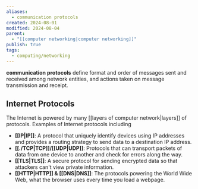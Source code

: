 ```yaml
---
aliases:
  - communication protocols
created: 2024-08-01
modified: 2024-08-04
parent:
  - "[[computer networking|computer networking]]"
publish: true
tags:
  - computing/networking
---
```


**communication protocols** define format and order of messages sent and received among network entities, and actions taken on message transmission and receipt. 

## Internet Protocols
The Internet is powered by many [[layers of computer network|layers]] of protocols. Examples of Internet protocols including
- **[[IP|IP]]**: A protocol that uniquely identify devices using IP addresses and provides a routing strategy to send data to a destination IP address.
- **[[./TCP|TCP]]/[[UDP|UDP]]**: Protocols that can transport packets of data from one device to another and check for errors along the way.
- **[[TLS|TLS]]**: A secure protocol for sending encrypted data so that attackers can't view private information.
- **[[HTTP|HTTP]] & [[DNS|DNS]]**: The protocols powering the World Wide Web, what the browser uses every time you load a webpage.